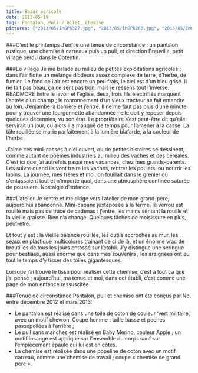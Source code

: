 ```yaml
---
title: Bazar agricole
date: 2013-05-19
tags: Pantalon, Pull / Gilet, Chemise
pictures: ["2013/05/IMGP6327.jpg", "2013/05/IMGP6260.jpg", "2013/05/IMGP6274.jpg", "2013/05/IMGP6316.jpg", "2013/05/IMGP6303.jpg", "2013/05/IMGP6307.jpg", "2013/05/IMGP6315.jpg", "2013/05/IMGP6300.jpg", "2013/05/IMGP6298.jpg", "2013/05/IMGP6284.jpg", "2013/05/IMGP6289.jpg", "2013/05/IMGP6291.jpg"]
---
```


###C’est le printemps
J’enfile une tenue de circonstance : un pantalon rustique, une chemise à carreaux puis un pull, et direction Breuville, petit village perdu dans le Cotentin.

###Le village
Je me balade au milieu de petites exploitations agricoles ; dans l’air flotte un mélange d’odeurs assez complexe de terre, d’herbe, de fumier. Le fond de l’air est encore un peu frais, le ciel est d’un bleu grisé. Il ne fait pas beau, ça ne sent pas bon, mais je ressens tout l’inverse.
READMORE
Entre le lavoir et l’église, deux, trois fils électrifiés marquent l’entrée d’un champ ; le ronronnement d’un vieux tracteur se fait entendre au loin. J’enjambe la barrière et j’entre.
Il ne me faut pas plus d’une minute pour y trouver une fourgonnette abandonnée ; elle doit y reposer depuis quelques décennies, vu son état. Le propriétaire s’est peut-être dit qu’elle servirait un jour, ou alors il a manqué de temps pour l’amener à la casse. La tôle rouillée se marie parfaitement à la lumière blafarde, à la couleur de l’herbe.

J’aime ces mini-casses à ciel ouvert, ou de petites histoires se dessinent, comme autant de poèmes industriels au milieu des vaches et des céréales. C’est ici que j’ai autrefois passé mes vacances, chez mes grands-parents. Les suivre quand ils vont traire les vaches, rentrer les poulets, ou nourrir les lapins. La journée, mes frères et moi, on fouillait dans le grenier où s’entassaient tout et n’importe quoi, dans une atmosphère confinée saturée de poussière. Nostalgie d’enfance.

###L’atelier
Je rentre et me dirige vers l’atelier de mon grand-père, aujourd’hui abandonné. Mini-cabane juxtaposée à la ferme, le verrou est rouillé mais pas de trace de cadenas : j’entre, les mains sentant la rouille et la vieille graisse. Rien n’a changé. Quelques tâches de moisissure en plus, peut-être.

Et tout y est : la vieille balance rouillée, les outils accrochés au mur, les seaux en plastique multicolores trainant de ci de là, et un énorme vrac de broutilles de tous les jours entassé sur l’établi. J’y distingue une seringue pour bestiaux, aussi énorme que dans mes souvenirs ; les araignées ont eu tout le temps d’y tisser des toiles gigantesques.

Lorsque j’ai trouvé le tissu pour réaliser cette chemise, c’est à tout ça que j’ai pensé ; aujourd’hui, ma tenue et moi, dans cet établi, c’est comme une page de mon enfance ressuscitée.

###Tenue de circonstance
Pantalon, pull et chemise ont été conçus par No. entre décembre 2012 et mars 2013: 
* Le pantalon est réalisé dans une toile de coton de couleur ‘vert militaire’, avec un motif chevron. Coupe homme : taille basse et poches passepoilées à l’arrière ;
* Le pull sans manches est réalisé en Baby Merino, couleur Apple ; un motif losange est appliqué sur l’ensemble du corps sauf sur l’empiècement épaule qui lui est en côtes.
* La chemise est réalisée dans une popeline de coton avec un motif carreau, comme une chemise de travail ; coupe « chemise de grand père ».



